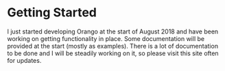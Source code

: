 # Getting Started

I just started developing Orango at the start of August 2018 and have been working on getting functionality in place. Some documentation will be provided at the start (mostly as examples). There is a lot of documentation to be done and I will be steadily working on it, so please visit this site often for updates.